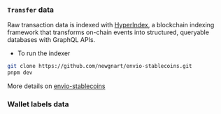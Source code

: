 ### `Transfer` data
Raw transaction data is indexed with [HyperIndex](https://docs.envio.dev/docs/HyperIndex/overview), a blockchain indexing framework that transforms on-chain events into structured, queryable databases with GraphQL APIs. 
- To run the indexer
```bash
git clone https://github.com/newgnart/envio-stablecoins.git
pnpm dev
```
More details on [envio-stablecoins](https://github.com/newgnart/envio-stablecoins)
### Wallet labels data
